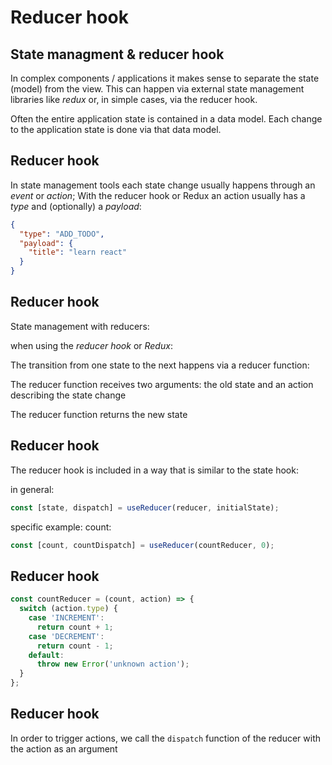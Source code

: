 # Reducer hook

## State managment & reducer hook

In complex components / applications it makes sense to separate the state (model) from the view. This can happen via external state management libraries like _redux_ or, in simple cases, via the reducer hook.

Often the entire application state is contained in a data model. Each change to the application state is done via that data model.

## Reducer hook

In state management tools each state change usually happens through an _event_ or _action_; With the reducer hook or Redux an action usually has a _type_ and (optionally) a _payload_:

```json
{
  "type": "ADD_TODO",
  "payload": {
    "title": "learn react"
  }
}
```

## Reducer hook

State management with reducers:

when using the _reducer hook_ or _Redux_:

The transition from one state to the next happens via a reducer function:

The reducer function receives two arguments: the old state and an action describing the state change

The reducer function returns the new state

## Reducer hook

The reducer hook is included in a way that is similar to the state hook:

in general:

```js
const [state, dispatch] = useReducer(reducer, initialState);
```

specific example: count:

```js
const [count, countDispatch] = useReducer(countReducer, 0);
```

## Reducer hook

```js
const countReducer = (count, action) => {
  switch (action.type) {
    case 'INCREMENT':
      return count + 1;
    case 'DECREMENT':
      return count - 1;
    default:
      throw new Error('unknown action');
  }
};
```

## Reducer hook

In order to trigger actions, we call the `dispatch` function of the reducer with the action as an argument
